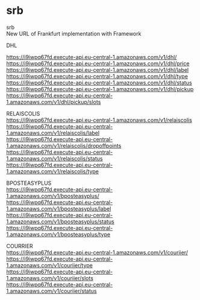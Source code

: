 # srb <br />
srb <br />
New URL of Frankfurt implementation with Framework <br />


DHL <br />

https://i9iwpq67fd.execute-api.eu-central-1.amazonaws.com/v1/dhl/ <br />
https://i9iwpq67fd.execute-api.eu-central-1.amazonaws.com/v1/dhl/price <br />
https://i9iwpq67fd.execute-api.eu-central-1.amazonaws.com/v1/dhl/label <br />
https://i9iwpq67fd.execute-api.eu-central-1.amazonaws.com/v1/dhl/type <br />
https://i9iwpq67fd.execute-api.eu-central-1.amazonaws.com/v1/dhl/status <br />
https://i9iwpq67fd.execute-api.eu-central-1.amazonaws.com/v1/dhl/pickup <br />
https://i9iwpq67fd.execute-api.eu-central-1.amazonaws.com/v1/dhl/pickup/slots <br />


RELAISCOLIS <br />
https://i9iwpq67fd.execute-api.eu-central-1.amazonaws.com/v1/relaiscolis <br />
https://i9iwpq67fd.execute-api.eu-central-1.amazonaws.com/v1/relaiscolis/label <br />
https://i9iwpq67fd.execute-api.eu-central-1.amazonaws.com/v1/relaiscolis/dropoffpoints  <br />
https://i9iwpq67fd.execute-api.eu-central-1.amazonaws.com/v1/relaiscolis/status <br />
https://i9iwpq67fd.execute-api.eu-central-1.amazonaws.com/v1/relaiscolis/type <br />

BPOSTEASYPLUS <br />
https://i9iwpq67fd.execute-api.eu-central-1.amazonaws.com/v1/bposteasyplus/ <br />
https://i9iwpq67fd.execute-api.eu-central-1.amazonaws.com/v1/bposteasyplus/label <br />
https://i9iwpq67fd.execute-api.eu-central-1.amazonaws.com/v1/bposteasyplus/status <br />
https://i9iwpq67fd.execute-api.eu-central-1.amazonaws.com/v1/bposteasyplus/type <br />

COURRIER <br />
https://i9iwpq67fd.execute-api.eu-central-1.amazonaws.com/v1/couriier/ <br />
https://i9iwpq67fd.execute-api.eu-central-1.amazonaws.com/v1/couriier/type <br />
https://i9iwpq67fd.execute-api.eu-central-1.amazonaws.com/v1/couriier/slots <br />
https://i9iwpq67fd.execute-api.eu-central-1.amazonaws.com/v1/couriier/status <br />
